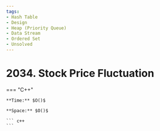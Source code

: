 ```yaml
---
tags:
- Hash Table
- Design
- Heap (Priority Queue)
- Data Stream
- Ordered Set
- Unsolved
---
```



# 2034. Stock Price Fluctuation 

=== "C++"

    **Time:** $O()$

    **Space:** $O()$

    ``` c++
    ```